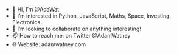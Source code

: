 - 👋 Hi, I’m @AdaWat
- 👀 I’m interested in Python, JavaScript, Maths, Space, Investing, Electronics...
- 💞️ I’m looking to collaborate on anything interesting!
- 📫 How to reach me: on Twitter @AdamWatney
- 🌐 Website: adamwatney.com

<!---
AdaWat/AdaWat is a ✨ special ✨ repository because its `README.md` (this file) appears on your GitHub profile.
You can click the Preview link to take a look at your changes.
--->

